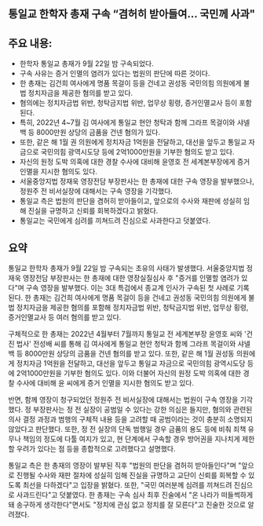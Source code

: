 ## 통일교 한학자 총재 구속 “겸허히 받아들여… 국민께 사과"

## 주요 내용:
*   한학자 통일교 총재가 9월 22일 밤 구속되었다.
*   구속 사유는 증거 인멸의 염려가 있다는 법원의 판단에 따른 것이다.
*   한 총재는 김건희 여사에게 명품 목걸이 등을 건네고 권성동 국민의힘 의원에게 불법 정치자금을 제공한 혐의를 받고 있다.
*   혐의에는 정치자금법 위반, 청탁금지법 위반, 업무상 횡령, 증거인멸교사 등이 포함된다.
*   특히, 2022년 4~7월 김 여사에게 통일교 현안 청탁과 함께 그라프 목걸이와 샤넬백 등 8000만원 상당의 금품을 건넨 혐의가 있다.
*   또한, 같은 해 1월 권 의원에게 정치자금 1억원을 전달하고, 대선을 앞두고 통일교 자금으로 국민의힘 광역시도당 등에 2억1000만원을 기부한 혐의도 받고 있다.
*   자신의 원정 도박 의혹에 대한 경찰 수사에 대비해 윤영호 전 세계본부장에게 증거 인멸을 지시한 혐의도 있다.
*   서울중앙지법 정재욱 영장전담 부장판사는 한 총재에 대한 구속 영장을 발부했으나, 정원주 전 비서실장에 대해서는 구속 영장을 기각했다.
*   통일교 측은 법원의 판단을 겸허히 받아들이고, 앞으로의 수사와 재판에 성실히 임해 진실을 규명하고 신뢰를 회복하겠다고 밝혔다.
*   통일교는 국민에게 심려를 끼쳐드려 진심으로 사과한다고 덧붙였다.

## 요약

통일교 한학자 총재가 9월 22일 밤 구속되는 초유의 사태가 발생했다. 서울중앙지법 정재욱 영장전담 부장판사는 한 총재에 대한 영장실질심사 후 "증거를 인멸할 염려가 있다"며 구속 영장을 발부했다. 이는 3대 특검에서 종교계 인사가 구속된 첫 사례로 기록된다. 한 총재는 김건희 여사에게 명품 목걸이 등을 건네고 권성동 국민의힘 의원에게 불법 정치자금을 제공한 혐의를 포함해 정치자금법 위반, 청탁금지법 위반, 업무상 횡령, 증거인멸교사 등 여러 혐의를 받고 있다.

구체적으로 한 총재는 2022년 4월부터 7월까지 통일교 전 세계본부장 윤영호 씨와 '건진 법사' 전성배 씨를 통해 김 여사에게 통일교 현안 청탁과 함께 그라프 목걸이와 샤넬백 등 8000만원 상당의 금품을 건넨 혐의를 받고 있다. 또한, 같은 해 1월 권성동 의원에게 정치자금 1억원을 전달하고, 대선을 앞두고 통일교 자금으로 국민의힘 광역시도당 등에 2억1000만원을 기부한 혐의도 있다. 이와 더불어 자신의 원정 도박 의혹에 대한 경찰 수사에 대비해 윤 씨에게 증거 인멸을 지시한 혐의도 받고 있다.

반면, 함께 영장이 청구되었던 정원주 전 비서실장에 대해서는 법원이 구속 영장을 기각했다. 정 부장판사는 정 전 실장이 공범일 수 있다는 강한 의심은 들지만, 혐의와 관련된 의사 결정 과정과 범행의 구체적 내용 등을 고려할 때 공범이라는 것이 충분히 소명되지 않았다고 판단했다. 또한, 정 전 실장의 단독 범행일 경우 금품의 용도 등에 비춰 죄책 유무나 책임의 정도에 다툴 여지가 있고, 현 단계에서 구속할 경우 방어권을 지나치게 제한할 우려가 있다는 점 등을 종합적으로 고려했다고 설명했다.

통일교 측은 한 총재의 영장이 발부된 직후 "법원의 판단을 겸허히 받아들인다"며 "앞으로 진행될 수사와 재판 절차에 성실히 임해 진실을 규명하고 교단이 신뢰를 회복할 수 있도록 최선을 다하겠다"고 입장을 밝혔다. 또한, "국민 여러분께 심려를 끼쳐드려 진심으로 사과드린다"고 덧붙였다. 한 총재는 구속 심사 최후 진술에서 "온 나라가 떠들썩하게 돼 송구하게 생각한다"면서도 "정치에 관심 없고 정치를 잘 모른다"고 진술한 것으로 알려졌다.